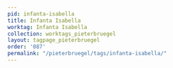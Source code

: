 ```yaml
---
pid: infanta-isabella
title: Infanta Isabella
worktag: Infanta Isabella
collection: worktags_pieterbruegel
layout: tagpage_pieterbruegel
order: '087'
permalink: "/pieterbruegel/tags/infanta-isabella/"
---
```

